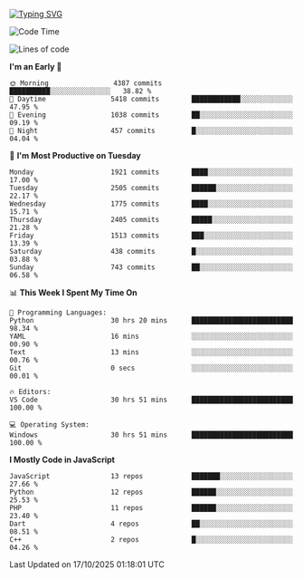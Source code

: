 [![Typing SVG](https://readme-typing-svg.demolab.com?font=Fira+Code&pause=1000&color=F7F7F7&random=false&width=435&lines=Hi+%F0%9F%91%8B%2C+I'm+Rafiu+Sidqi;Junior+Backend+Developer)](https://git.io/typing-svg)
<!--START_SECTION:waka-->
![Code Time](http://img.shields.io/badge/Code%20Time-1%2C113%20hrs%2039%20mins-blue)

![Lines of code](https://img.shields.io/badge/From%20Hello%20World%20I%27ve%20Written-3.7%20million%20lines%20of%20code-blue)

**I'm an Early 🐤** 

```text
🌞 Morning                4387 commits        ██████████░░░░░░░░░░░░░░░   38.82 % 
🌆 Daytime                5418 commits        ████████████░░░░░░░░░░░░░   47.95 % 
🌃 Evening                1038 commits        ██░░░░░░░░░░░░░░░░░░░░░░░   09.19 % 
🌙 Night                  457 commits         █░░░░░░░░░░░░░░░░░░░░░░░░   04.04 % 
```
📅 **I'm Most Productive on Tuesday** 

```text
Monday                   1921 commits        ████░░░░░░░░░░░░░░░░░░░░░   17.00 % 
Tuesday                  2505 commits        ██████░░░░░░░░░░░░░░░░░░░   22.17 % 
Wednesday                1775 commits        ████░░░░░░░░░░░░░░░░░░░░░   15.71 % 
Thursday                 2405 commits        █████░░░░░░░░░░░░░░░░░░░░   21.28 % 
Friday                   1513 commits        ███░░░░░░░░░░░░░░░░░░░░░░   13.39 % 
Saturday                 438 commits         █░░░░░░░░░░░░░░░░░░░░░░░░   03.88 % 
Sunday                   743 commits         ██░░░░░░░░░░░░░░░░░░░░░░░   06.58 % 
```


📊 **This Week I Spent My Time On** 

```text
💬 Programming Languages: 
Python                   30 hrs 20 mins      █████████████████████████   98.34 % 
YAML                     16 mins             ░░░░░░░░░░░░░░░░░░░░░░░░░   00.90 % 
Text                     13 mins             ░░░░░░░░░░░░░░░░░░░░░░░░░   00.76 % 
Git                      0 secs              ░░░░░░░░░░░░░░░░░░░░░░░░░   00.01 % 

🔥 Editors: 
VS Code                  30 hrs 51 mins      █████████████████████████   100.00 % 

💻 Operating System: 
Windows                  30 hrs 51 mins      █████████████████████████   100.00 % 
```

**I Mostly Code in JavaScript** 

```text
JavaScript               13 repos            ███████░░░░░░░░░░░░░░░░░░   27.66 % 
Python                   12 repos            ██████░░░░░░░░░░░░░░░░░░░   25.53 % 
PHP                      11 repos            ██████░░░░░░░░░░░░░░░░░░░   23.40 % 
Dart                     4 repos             ██░░░░░░░░░░░░░░░░░░░░░░░   08.51 % 
C++                      2 repos             █░░░░░░░░░░░░░░░░░░░░░░░░   04.26 % 
```




 Last Updated on 17/10/2025 01:18:01 UTC
<!--END_SECTION:waka-->
